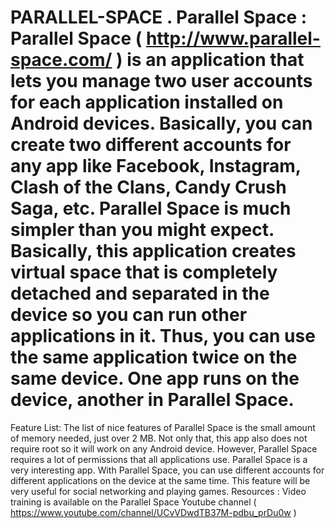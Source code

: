 # PARALLEL-SPACE . Parallel Space : Parallel Space  ( http://www.parallel-space.com/ ) is an application that lets you manage two user accounts for each application installed on Android devices. Basically, you can create two different accounts for any app like Facebook, Instagram, Clash of the Clans, Candy Crush Saga, etc.  Parallel Space is much simpler than you might expect. Basically, this application creates virtual space that is completely detached and separated in the device so you can run other applications in it. Thus, you can use the same application twice on the same device. One app runs on the device, another in Parallel Space.  
Feature List: The list of nice features of Parallel Space is the small amount of memory needed, just over 2 MB. Not only that, this app also does not require root so it will work on any Android device. However, Parallel Space requires a lot of permissions that all applications use.  Parallel Space is a very interesting app. With Parallel Space, you can use different accounts for different applications on the device at the same time. This feature will be very useful for social networking and playing games. 
Resources : Video training is available on the Parallel Space Youtube channel ( https://www.youtube.com/channel/UCvVDwdTB37M-pdbu_prDu0w )
